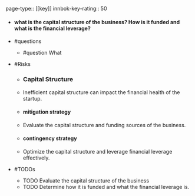 page-type:: [[key]]
innbok-key-rating:: 50
- #### what is the capital structure of the business? How is it funded and what is the financial leverage?
- #questions
  - #question What
- #Risks

  - ### Capital Structure
  - Inefficient capital structure can impact the financial health of the startup.
  - #### mitigation strategy
  - Evaluate the capital structure and funding sources of the business.
  - #### contingency strategy
  - Optimize the capital structure and leverage financial leverage effectively.
- #TODOs
  - TODO Evaluate the capital structure of the business
  - TODO  Determine how it is funded and what the financial leverage is.



